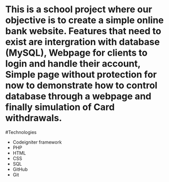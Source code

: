 # This is a school project where our objective is to create a simple online bank website. Features that need to exist are intergration with database (MySQL), Webpage for clients to login and handle their account, Simple page without protection for now to demonstrate how to control database through a webpage and finally simulation of Card withdrawals.

#Technologies
* Codeigniter framework
* PHP
* HTML
* CSS
* SQL
* GitHub
* Git
